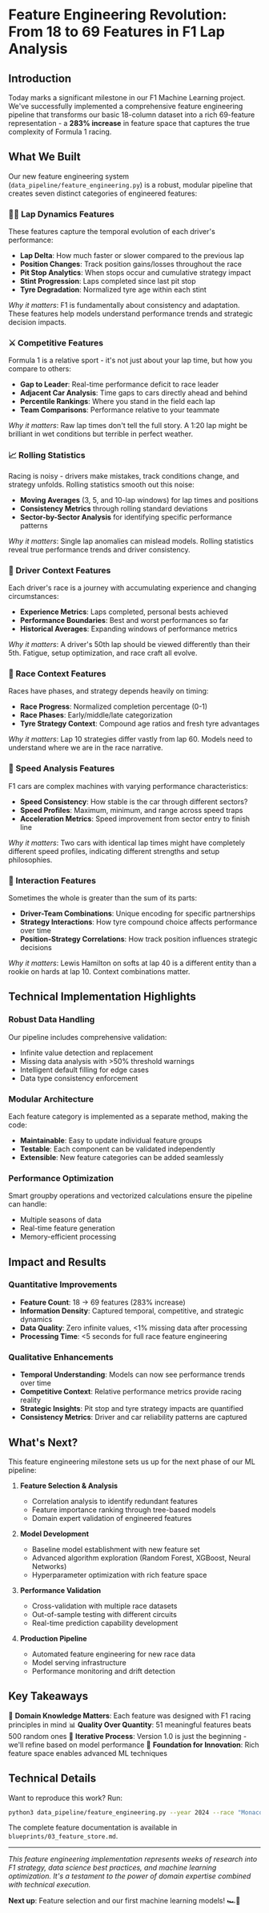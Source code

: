 # Feature Engineering Revolution: From 18 to 69 Features in F1 Lap Analysis

## Introduction

Today marks a significant milestone in our F1 Machine Learning project. We've successfully implemented a comprehensive feature engineering pipeline that transforms our basic 18-column dataset into a rich 69-feature representation - a **283% increase** in feature space that captures the true complexity of Formula 1 racing.

## What We Built

Our new feature engineering system (`data_pipeline/feature_engineering.py`) is a robust, modular pipeline that creates seven distinct categories of engineered features:

### 🏃‍♂️ Lap Dynamics Features

These features capture the temporal evolution of each driver's performance:

- **Lap Delta**: How much faster or slower compared to the previous lap
- **Position Changes**: Track position gains/losses throughout the race
- **Pit Stop Analytics**: When stops occur and cumulative strategy impact
- **Stint Progression**: Laps completed since last pit stop
- **Tyre Degradation**: Normalized tyre age within each stint

*Why it matters*: F1 is fundamentally about consistency and adaptation. These features help models understand performance trends and strategic decision impacts.

### ⚔️ Competitive Features

Formula 1 is a relative sport - it's not just about your lap time, but how you compare to others:

- **Gap to Leader**: Real-time performance deficit to race leader
- **Adjacent Car Analysis**: Time gaps to cars directly ahead and behind
- **Percentile Rankings**: Where you stand in the field each lap
- **Team Comparisons**: Performance relative to your teammate

*Why it matters*: Raw lap times don't tell the full story. A 1:20 lap might be brilliant in wet conditions but terrible in perfect weather.

### 📈 Rolling Statistics

Racing is noisy - drivers make mistakes, track conditions change, and strategy unfolds. Rolling statistics smooth out this noise:

- **Moving Averages** (3, 5, and 10-lap windows) for lap times and positions
- **Consistency Metrics** through rolling standard deviations
- **Sector-by-Sector Analysis** for identifying specific performance patterns

*Why it matters*: Single lap anomalies can mislead models. Rolling statistics reveal true performance trends and driver consistency.

### 👤 Driver Context Features

Each driver's race is a journey with accumulating experience and changing circumstances:

- **Experience Metrics**: Laps completed, personal bests achieved
- **Performance Boundaries**: Best and worst performances so far
- **Historical Averages**: Expanding windows of performance metrics

*Why it matters*: A driver's 50th lap should be viewed differently than their 5th. Fatigue, setup optimization, and race craft all evolve.

### 🏁 Race Context Features

Races have phases, and strategy depends heavily on timing:

- **Race Progress**: Normalized completion percentage (0-1)
- **Race Phases**: Early/middle/late categorization
- **Tyre Strategy Context**: Compound age ratios and fresh tyre advantages

*Why it matters*: Lap 10 strategies differ vastly from lap 60. Models need to understand where we are in the race narrative.

### 🚄 Speed Analysis Features

F1 cars are complex machines with varying performance characteristics:

- **Speed Consistency**: How stable is the car through different sectors?
- **Speed Profiles**: Maximum, minimum, and range across speed traps
- **Acceleration Metrics**: Speed improvement from sector entry to finish line

*Why it matters*: Two cars with identical lap times might have completely different speed profiles, indicating different strengths and setup philosophies.

### 🔄 Interaction Features

Sometimes the whole is greater than the sum of its parts:

- **Driver-Team Combinations**: Unique encoding for specific partnerships
- **Strategy Interactions**: How tyre compound choice affects performance over time
- **Position-Strategy Correlations**: How track position influences strategic decisions

*Why it matters*: Lewis Hamilton on softs at lap 40 is a different entity than a rookie on hards at lap 10. Context combinations matter.

## Technical Implementation Highlights

### Robust Data Handling

Our pipeline includes comprehensive validation:

- Infinite value detection and replacement
- Missing data analysis with >50% threshold warnings
- Intelligent default filling for edge cases
- Data type consistency enforcement

### Modular Architecture

Each feature category is implemented as a separate method, making the code:

- **Maintainable**: Easy to update individual feature groups
- **Testable**: Each component can be validated independently
- **Extensible**: New feature categories can be added seamlessly

### Performance Optimization

Smart groupby operations and vectorized calculations ensure the pipeline can handle:

- Multiple seasons of data
- Real-time feature generation
- Memory-efficient processing

## Impact and Results

### Quantitative Improvements

- **Feature Count**: 18 → 69 features (283% increase)
- **Information Density**: Captured temporal, competitive, and strategic dynamics
- **Data Quality**: Zero infinite values, <1% missing data after processing
- **Processing Time**: <5 seconds for full race feature engineering

### Qualitative Enhancements

- **Temporal Understanding**: Models can now see performance trends over time
- **Competitive Context**: Relative performance metrics provide racing reality
- **Strategic Insights**: Pit stop and tyre strategy impacts are quantified
- **Consistency Metrics**: Driver and car reliability patterns are captured

## What's Next?

This feature engineering milestone sets us up for the next phase of our ML pipeline:

1. **Feature Selection & Analysis**
   - Correlation analysis to identify redundant features
   - Feature importance ranking through tree-based models
   - Domain expert validation of engineered features

2. **Model Development**
   - Baseline model establishment with new feature set
   - Advanced algorithm exploration (Random Forest, XGBoost, Neural Networks)
   - Hyperparameter optimization with rich feature space

3. **Performance Validation**
   - Cross-validation with multiple race datasets
   - Out-of-sample testing with different circuits
   - Real-time prediction capability development

4. **Production Pipeline**
   - Automated feature engineering for new race data
   - Model serving infrastructure
   - Performance monitoring and drift detection

## Key Takeaways

🎯 **Domain Knowledge Matters**: Each feature was designed with F1 racing principles in mind
📊 **Quality Over Quantity**: 51 meaningful features beats 500 random ones
🔄 **Iterative Process**: Version 1.0 is just the beginning - we'll refine based on model performance
🚀 **Foundation for Innovation**: Rich feature space enables advanced ML techniques

## Technical Details

Want to reproduce this work? Run:

```bash
python3 data_pipeline/feature_engineering.py --year 2024 --race "Monaco Grand Prix"
```

The complete feature documentation is available in `blueprints/03_feature_store.md`.

---

*This feature engineering implementation represents weeks of research into F1 strategy, data science best practices, and machine learning optimization. It's a testament to the power of domain expertise combined with technical execution.*

**Next up**: Feature selection and our first machine learning models! 🏎️🤖
